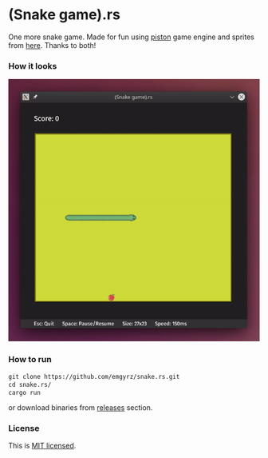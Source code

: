 # (Snake game).rs

One more snake game. 
Made for fun using [piston](https://github.com/PistonDevelopers/piston) game engine 
and sprites from [here](https://github.com/rembound/Snake-Game-HTML5). 
Thanks to both!

### How it looks
![example](./example.gif)


### How to run
```shell script
git clone https://github.com/emgyrz/snake.rs.git
cd snake.rs/
cargo run
```
or download binaries from [releases](https://github.com/emgyrz/snake.rs/releases) section.



### License

This is [MIT licensed](./LICENSE).

